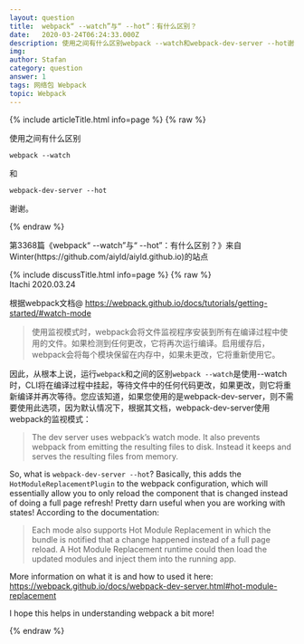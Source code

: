 ```yaml
---
layout: question
title:  webpack“ --watch”与“ --hot”：有什么区别？
date:   2020-03-24T06:24:33.000Z
description: 使用之间有什么区别webpack --watch和webpack-dev-server --hot谢谢。...
img: 
author: Stafan
category: question
answer: 1
tags: 网络包 Webpack
topic: Webpack
---
```

<div class="article-root">
  <div class="article">
    {% include articleTitle.html info=page %}
    {% raw %}
    <div class="article-content"><p><font style="vertical-align: inherit;"><font style="vertical-align: inherit;">使用之间有什么区别</font></font></p>

<pre><code>webpack --watch
</code></pre>

<p><font style="vertical-align: inherit;"><font style="vertical-align: inherit;">和</font></font></p>

<pre><code>webpack-dev-server --hot
</code></pre>

<p><font style="vertical-align: inherit;"><font style="vertical-align: inherit;">谢谢。</font></font></p></div>
    {% endraw %}
  </div>
  <p class="winter_mark">第3368篇《webpack“ --watch”与“ --hot”：有什么区别？》来自Winter(https://github.com/aiyld/aiyld.github.io)的站点</p>
  <div class="discuss-wrapper">
    {% include discussTitle.html info=page %}
    {% raw %}
    <div class="discuss-item">
        <div class="discuss-parent">
          <div class="discuss-meta">
            <span class="discuss-user">Itachi</span>
            <span class="discuss-time">2020.03.24</span>
          </div>
          <div class="discuss-comment"><p><font style="vertical-align: inherit;"><font style="vertical-align: inherit;">根据webpack文档@ </font></font><a href="https://webpack.github.io/docs/tutorials/getting-started/#watch-mode" rel="noreferrer"><font style="vertical-align: inherit;"><font style="vertical-align: inherit;">https://webpack.github.io/docs/tutorials/getting-started/#watch-mode</font></font></a></p>

<blockquote>
  <p><font style="vertical-align: inherit;"><font style="vertical-align: inherit;">使用监视模式时，webpack会将文件监视程序安装到所有在编译过程中使用的文件。</font><font style="vertical-align: inherit;">如果检测到任何更改，它将再次运行编译。</font><font style="vertical-align: inherit;">启用缓存后，webpack会将每个模块保留在内存中，如果未更改，它将重新使用它。</font></font></p>
</blockquote>

<p><font style="vertical-align: inherit;"><font style="vertical-align: inherit;">因此，从根本上说，运行</font></font><code>webpack</code><font style="vertical-align: inherit;"><font style="vertical-align: inherit;">和</font><font style="vertical-align: inherit;">之间的区别</font></font><code>webpack --watch</code><font style="vertical-align: inherit;"><font style="vertical-align: inherit;">是使用--watch时，CLI将在编译过程中挂起，等待文件中的任何代码更改，如果更改，则它将重新编译并再次等待。</font><font style="vertical-align: inherit;">您应该知道，如果您使用的是webpack-dev-server，则不需要使用此选项，因为默认情况下，根据其文档，webpack-dev-server使用webpack的监视模式：</font></font></p>

<blockquote>
  <p>The dev server uses webpack’s watch mode. It also prevents webpack
  from emitting the resulting files to disk. Instead it keeps and serves
  the resulting files from memory.</p>
</blockquote>

<p>So, what is <code>webpack-dev-server --hot</code>? Basically, this adds the <code>HotModuleReplacementPlugin</code> to the webpack configuration, which will essentially allow you to only reload the component that is changed instead of doing a full page refresh! Pretty darn useful when you are working with states! According to the documentation:</p>

<blockquote>
  <p>Each mode also supports Hot Module Replacement in which the bundle is
  notified that a change happened instead of a full page reload. A Hot
  Module Replacement runtime could then load the updated modules and
  inject them into the running app.</p>
</blockquote>

<p>More information on what it is and how to used it here: <a href="https://webpack.github.io/docs/webpack-dev-server.html#hot-module-replacement" rel="noreferrer">https://webpack.github.io/docs/webpack-dev-server.html#hot-module-replacement</a></p>

<p>I hope this helps in understanding webpack a bit more!</p></div>
        </div></div>
    {% endraw %}
  </div>
<div>
